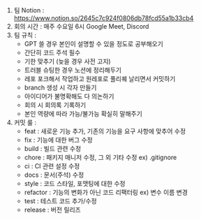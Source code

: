 1. 팀 Notion : https://www.notion.so/2645c7c924f0806db78fcd55a1b33cb4
2. 회의 시간 : 매주 수요일 6시 Google Meet, Discord
3. 팀 규칙 :
   - GPT 쓸 경우 본인이 설명할 수 있을 정도로 공부해오기
   - 간단히 코드 주석 필수
   - 기한 맞추기 (늦을 경우 사전 고지)
   - 트러블 슈팅한 경우 노션에 정리해두기
   - 레포 포크해서 작업하고 원레포로 풀리퀘 날리면서 커밋하기
   - branch 생성 시 각자 만들기
   - 아이디어가 불명확해도 다 의논하기
   - 회의 시 회의록 기록하기
   - 본인 역량에 따라 가능/불가능 확실히 말해주기
4. 커밋 룰 :
   - feat : 새로운 기능 추가, 기존의 기능을 요구 사항에 맞추어 수정
   - fix : 기능에 대한 버그 수정
   - build : 빌드 관련 수정
   - chore : 패키지 매니저 수정, 그 외 기타 수정 ex) .gitignore
   - ci : CI 관련 설정 수정
   - docs : 문서(주석) 수정
   - style : 코드 스타일, 포맷팅에 대한 수정
   - refactor : 기능의 변화가 아닌 코드 리팩터링 ex) 변수 이름 변경
   - test : 테스트 코드 추가/수정
   - release : 버전 릴리즈
